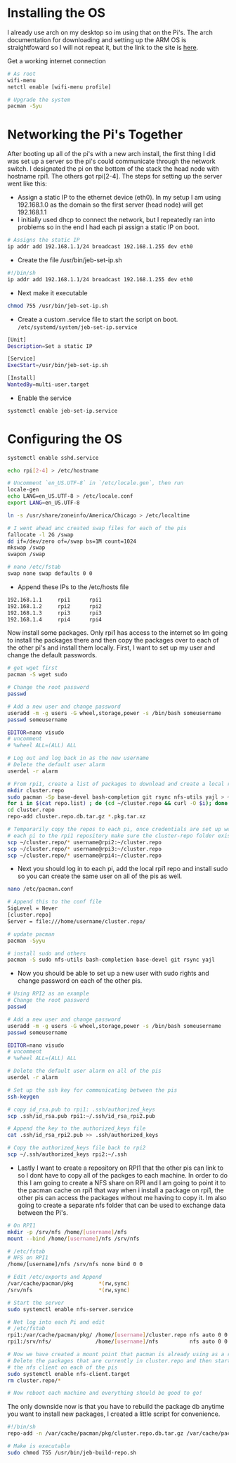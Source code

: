 # Installing the OS
I already use arch on my desktop so im using that on the Pi's. The arch documentation for downloading and setting up the ARM OS is straightfoward so I will not repeat it, but the link to the site is [here](https://archlinuxarm.org/platforms/armv8/broadcom/raspberry-pi-3).

Get a working internet connection

```sh
# As root
wifi-menu
netctl enable [wifi-menu profile]

# Upgrade the system
pacman -Syu
```

# Networking the Pi's Together
After booting up all of the pi's with a new arch install, the first thing I did was set up a server so the pi's could communicate through the network switch. I designated the pi on the bottom of the stack the head node with hostname rpi1. The others got rpi[2-4]. The steps for setting up the server went like this:

* Assign a static IP to the ethernet device (eth0). In my setup I am using 192.168.1.0 as the domain so the first server (head node) will get 192.168.1.1
* I initially used dhcp to connect the network, but I repeatedly ran into problems so in the end I had each pi assign a static IP on boot.

```sh
# Assigns the static IP
ip addr add 192.168.1.1/24 broadcast 192.168.1.255 dev eth0
```

* Create the file /usr/bin/jeb-set-ip.sh

```sh
#!/bin/sh
ip addr add 192.168.1.1/24 broadcast 192.168.1.255 dev eth0
```

* Next make it executable

```sh
chmod 755 /usr/bin/jeb-set-ip.sh
```

* Create a custom .service file to start the script on boot. `/etc/systemd/system/jeb-set-ip.service`

```sh
[Unit]
Description=Set a static IP

[Service]
ExecStart=/usr/bin/jeb-set-ip.sh

[Install]
WantedBy=multi-user.target
```

* Enable the service

```sh
systemctl enable jeb-set-ip.service
```

# Configuring the OS

```sh
systemctl enable sshd.service

echo rpi[2-4] > /etc/hostname

# Uncomment `en_US.UTF-8` in `/etc/locale.gen`, then run
locale-gen
echo LANG=en_US.UTF-8 > /etc/locale.conf
export LANG=en_US.UTF-8

ln -s /usr/share/zoneinfo/America/Chicago > /etc/localtime

# I went ahead anc created swap files for each of the pis
fallocate -l 2G /swap
dd if=/dev/zero of=/swap bs=1M count=1024
mkswap /swap
swapon /swap

# nano /etc/fstab
swap none swap defaults 0 0

```

* Append these IPs to the /etc/hosts file

```sh
192.168.1.1     rpi1      rpi1
192.168.1.2     rpi2      rpi2
192.168.1.3     rpi3      rpi3
192.168.1.4     rpi4      rpi4
```

Now install some packages. Only rpi1 has access to the internet so Im going to install the packages there and then copy the packages over to each of the other pi's and install them locally. First, I want to set up my user and change the default passwords.

```sh
# get wget first
pacman -S wget sudo

# Change the root password
passwd

# Add a new user and change password
useradd -m -g users -G wheel,storage,power -s /bin/bash someusername
passwd someusername

EDITOR=nano visudo
# uncomment
# %wheel ALL=(ALL) ALL

# Log out and log back in as the new username
# Delete the default user alarm
userdel -r alarm

# From rpi1, create a list of packages to download and create a local repo
mkdir cluster.repo
sudo pacman -Sp base-devel bash-completion git rsync nfs-utils yajl > ~/repo.list
for i in $(cat repo.list) ; do (cd ~/cluster.repo && curl -O $i); done
cd cluster.repo
repo-add cluster.repo.db.tar.gz *.pkg.tar.xz

# Temporarily copy the repos to each pi, once credentials are set up we should link
# each pi to the rpi1 repository make sure the cluster-repo folder exists on each pi
scp ~/cluster.repo/* username@rpi2:~/cluster.repo
scp ~/cluster.repo/* username@rpi3:~/cluster.repo
scp ~/cluster.repo/* username@rpi4:~/cluster.repo
```


* Next you should log in to each pi, add the local rpi1 repo and install sudo so you can create the same user on all of the pis as well.

```sh
nano /etc/pacman.conf

# Append this to the conf file
SigLevel = Never
[cluster.repo]
Server = file:///home/username/cluster.repo/

# update pacman
pacman -Syyu

# install sudo and others
pacman -S sudo nfs-utils bash-completion base-devel git rsync yajl
```

* Now you should be able to set up a new user with sudo rights and change password on each of the other pis.

```bash
# Using RPI2 as an example
# Change the root password
passwd

# Add a new user and change password
useradd -m -g users -G wheel,storage,power -s /bin/bash someusername
passwd someusername

EDITOR=nano visudo
# uncomment
# %wheel ALL=(ALL) ALL

# Delete the default user alarm on all of the pis
userdel -r alarm

# Set up the ssh key for communicating between the pis
ssh-keygen

# copy id_rsa.pub to rpi1: .ssh/authorized_keys
scp .ssh/id_rsa.pub rpi1:~/.ssh/id_rsa_rpi2.pub

# Append the key to the authorized_keys file
cat .ssh/id_rsa_rpi2.pub >> .ssh/authorized_keys

# Copy the authorized_keys file back to rpi2
scp ~/.ssh/authorized_keys rpi2:~/.ssh
```

* Lastly I want to create a repository on RPI1 that the other pis can link to so I dont have to copy all of the packges to each machine. In order to do this I am going to create a NFS share on RPI and I am going to point it to the pacman cache on rpi1 that way when i install a package on rpi1, the other pis can access the packages without me having to copy it. Im also going to create a separate nfs folder that can be used to exchange data between the Pi's.

```sh
# On RPI1
mkdir -p /srv/nfs /home/[username]/nfs
mount --bind /home/[username]/nfs /srv/nfs

# /etc/fstab
# NFS on RPI1
/home/[username]/nfs /srv/nfs none bind 0 0

# Edit /etc/exports and Append
/var/cache/pacman/pkg        *(rw,sync)
/srv/nfs                     *(rw,sync)

# Start the server
sudo systemctl enable nfs-server.service
```

```sh
# Net log into each Pi and edit
# /etc/fstab
rpi1:/var/cache/pacman/pkg/ /home/[username]/cluster.repo nfs auto 0 0
rpi1:/srv/nfs/              /home/[username]/nfs          nfs auto 0 0

# Now we have created a mount point that pacman is already using as a repository
# Delete the packages that are currently in cluster.repo and then start and enable
# the nfs client on each of the pis
sudo systemctl enable nfs-client.target
rm cluster.repo/*

# Now reboot each machine and everything should be good to go!
```

The only downside now is that you have to rebuild the package db anytime you want to install new packages, I created a little script for convenience.

```sh
#!/bin/sh
repo-add -n /var/cache/pacman/pkg/cluster.repo.db.tar.gz /var/cache/pacman/pkg/*.pkg.tar.xz

# Make is executable
sudo chmod 755 /usr/bin/jeb-build-repo.sh
```

